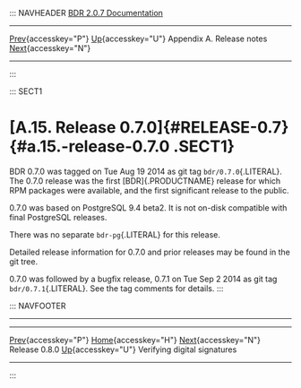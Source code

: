 ::: NAVHEADER
  [BDR 2.0.7 Documentation](index.md)
  ----------------------------------------------------------- ---------------------------------------- --------------------------- --------------------------------------------------------------------------------
  [Prev](release-0.8.0.md "Release 0.8.0"){accesskey="P"}   [Up](releasenotes.md){accesskey="U"}    Appendix A. Release notes    [Next](appendix-signatures.md "Verifying digital signatures"){accesskey="N"}

------------------------------------------------------------------------
:::

::: SECT1
# [A.15. Release 0.7.0]{#RELEASE-0.7} {#a.15.-release-0.7.0 .SECT1}

BDR 0.7.0 was tagged on Tue Aug 19 2014 as git tag
`bdr/0.7.0`{.LITERAL}. The 0.7.0 release was the first
[BDR]{.PRODUCTNAME} release for which RPM packages were available, and
the first significant release to the public.

0.7.0 was based on PostgreSQL 9.4 beta2. It is not on-disk compatible
with final PostgreSQL releases.

There was no separate `bdr-pg`{.LITERAL} for this release.

Detailed release information for 0.7.0 and prior releases may be found
in the git tree.

0.7.0 was followed by a bugfix release, 0.7.1 on Tue Sep 2 2014 as git
tag `bdr/0.7.1`{.LITERAL}. See the tag comments for details.
:::

::: NAVFOOTER

------------------------------------------------------------------------

  ------------------------------------------- ---------------------------------------- -------------------------------------------------
  [Prev](release-0.8.0.md){accesskey="P"}      [Home](index.md){accesskey="H"}       [Next](appendix-signatures.md){accesskey="N"}
  Release 0.8.0                                [Up](releasenotes.md){accesskey="U"}                       Verifying digital signatures
  ------------------------------------------- ---------------------------------------- -------------------------------------------------
:::
